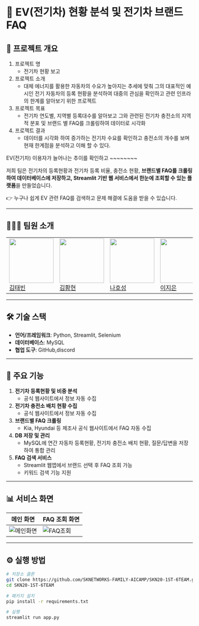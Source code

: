 # 🚗 EV(전기차) 현황 분석 및 전기차 브랜드 FAQ

## 📖 프로젝트 개요

   1. 프로젝트 명
      - 전기차 현황 보고
   2. 프로젝트 소개
      - 대체 에너지를 활용한 자동차의 수요가 높아지는 추세에 맞춰 그의 대표적인 예시인 전기 자동차의 등록 현황을 분석하여 대중의 관심을 확인하고 관련 인프라의 한계를 알아보기 위한 프로젝트
   3. 프로젝트 목표
      - 전기차 연도별, 지역별 등록대수를 알아보고 그와 관련된 전기차 충전소의 지역적 분포 및 브랜드 별 FAQ를 크롤링하여 데이터로 시각화
   4. 프로젝트 결과
      - 데이터를 시각화 하여 증가하는 전기차 수요를 확인하고 충전소의 개수를 보며 현재 한계점을 분석하고 이해 할 수 있다.

EV(전기차) 이용자가 늘어나는 추이를 확인하고 ~~~~~~~~

저희 팀은 전기차의 등록현황과 전기차 등록 비율, 충전소 현황, **브랜드별 FAQ를 크롤링하여 데이터베이스에 저장하고, Streamlit 기반 웹 서비스에서 한눈에 조회할 수 있는 플랫폼**을 만들었습니다.  

👉 누구나 쉽게 EV 관련 FAQ를 검색하고 문제 해결에 도움을 받을 수 있습니다.

---

## 🧑‍🤝‍🧑 팀원 소개

| | | | |
|---|---|---|---|
| <img src="https://avatars.githubusercontent.com/u/181325754?v=4" width="120"> <br> [김태빈](https://github.com/binibini90) | <img src="https://avatars.githubusercontent.com/u/178726488?v=4" width="120"> <br> [김황현](https://github.com/python11021) | <img src="https://avatars.githubusercontent.com/u/174814422?v=4" width="120"> <br> [나호성](https://github.com/BBuSang) | <img src="https://avatars.githubusercontent.com/u/174813325?v=4" width="120"> <br> [이지은](https://github.com/jieun9508-cyber) |




---

## 🛠 기술 스택
- **언어/프레임워크**: Python, Streamlit, Selenium  
- **데이터베이스**: MySQL  
- **협업 도구**: GitHub,discord 

---

## 🚀 주요 기능
1. **전기차 등록현황 및 비중 분석**
   - 공식 웹사이트에서 정보 자동 수집
2. **전기차 충전소 배치 현황 수집**
   - 공식 웹사이트에서 정보 자동 수집
3. **브랜드별 FAQ 크롤링**
   - Kia, Hyundai 등 제조사 공식 웹사이트에서 FAQ 자동 수집
4. **DB 저장 및 관리**
   - MySQL에 연간 자동차 등록현황, 전기차 충전소 배치 현황, 질문/답변을 저장하여 통합 관리
5. **FAQ 검색 서비스**
   - Streamlit 웹앱에서 브랜드 선택 후 FAQ 조회 가능
   - 키워드 검색 기능 지원

---

## 📊 서비스 화면
| 메인 화면 | FAQ 조회 화면 |
|-----------|---------------|
| ![메인화면](images/main.png) | ![FAQ조회](images/faq.png) |

---

## ⚙️ 실행 방법
```bash
# 저장소 클론
git clone https://github.com/SKNETWORKS-FAMILY-AICAMP/SKN20-1ST-6TEAM.git
cd SKN20-1ST-6TEAM

# 패키지 설치
pip install -r requirements.txt

# 실행
streamlit run app.py
